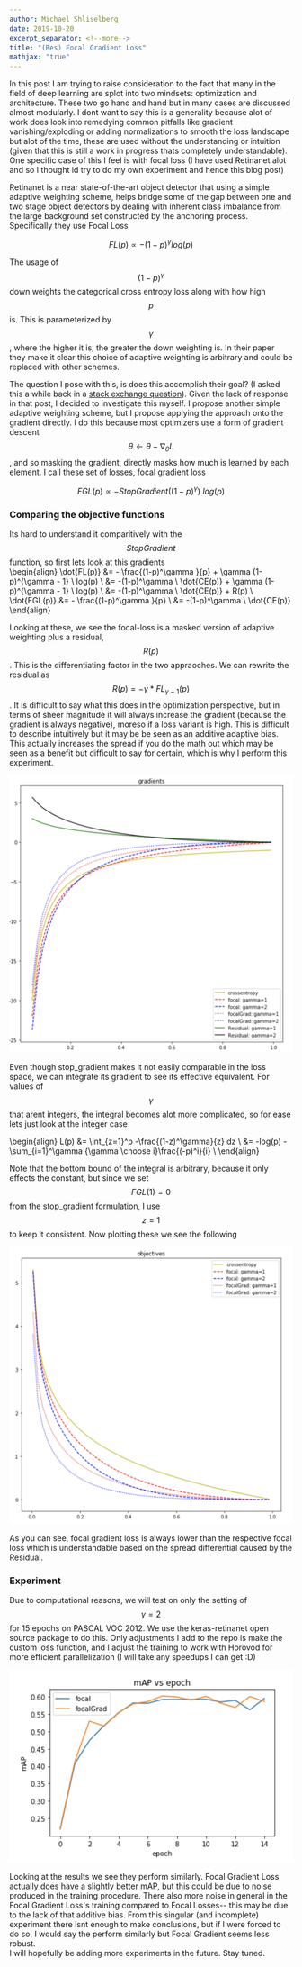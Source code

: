 ```yaml
---
author: Michael Shliselberg
date: 2019-10-20
excerpt_separator: <!--more-->
title: "(Res) Focal Gradient Loss"
mathjax: "true"
---  
```


In this post I am trying to raise consideration to the fact that many in the field of deep learning are splot into two mindsets: optimization and architecture. These two go hand and hand but in many cases are discussed almost modularly. I dont want to say this is a generality because alot of work does look into remedying common pitfalls like gradient vanishing/exploding or adding normalizations to smooth the loss landscape but alot of the time, these are used without the understanding or intuition (given that this is still a work in progress thats completely understandable). One specific case of this I feel is with focal loss (I have used Retinanet alot and so I thought id try to do my own experiment and hence this blog post)  

<!--more-->

Retinanet is a near state-of-the-art object detector that using a simple adaptive weighting scheme, helps bridge some of the gap between one and two stage object detectors by dealing with inherent class imbalance from the large background set constructed by the anchoring process. Specifically they use Focal Loss  

$$FL(p) \propto - (1-p)^\gamma log(p)$$  

The usage of $$(1-p)^\gamma$$ down weights the categorical cross entropy loss along with how high $$p$$ is. This is parameterized by $$\gamma$$, where the higher it is, the greater the down weighting is. In their paper they make it clear this choice of adaptive weighting is arbitrary and could be replaced with other schemes.  

The question I pose with this, is does this accomplish their goal? (I asked this a while back in a [stack exchange question](https://ai.stackexchange.com/questions/13755/does-retina-nets-focal-loss-accomplish-its-goal)). Given the lack of response in that post, I decided to investigate this myself. I propose another simple adaptive weighting scheme, but I propose applying the approach onto the gradient directly. I do this because most optimizers use a form of gradient descent $$\theta \leftarrow \theta - \nabla_{\theta}L$$, and so masking the gradient, directly masks how much is learned by each element. I call these set of losses, focal gradient loss  

$$FGL(p) \propto - StopGradient((1-p)^\gamma) \ log(p)$$

### Comparing the objective functions  
Its hard to understand it comparitively with the $$StopGradient$$ function, so first lets look at this gradients  
\begin{align}
\dot{FL(p)} &= - \frac{(1-p)^\gamma }{p} + \gamma (1-p)^{\gamma - 1} \ log(p) \\
&= -(1-p)^\gamma \ \dot{CE(p)} + \gamma (1-p)^{\gamma - 1} \ log(p) \\
&= -(1-p)^\gamma \ \dot{CE(p)} + R(p) \\
\dot{FGL(p)} &= - \frac{(1-p)^\gamma }{p} \\
&= -(1-p)^\gamma \ \dot{CE(p)}
\end{align}

Looking at these, we see the focal-loss is a masked version of adaptive weighting plus a residual, $$R(p)$$. This is the differentiating factor in the two appraoches. We can rewrite the residual as $$R(p) = -\gamma * FL_{\gamma -1}(p)$$. It is difficult to say what this does in the optimization perspective, but in terms of sheer magnitude it will always increase the gradient (because the gradient is always negative), moreso if a loss variant is high. This is difficult to describe intuitively but it may be be seen as an additive adaptive bias. This actually increases the spread if you do the math out which may be seen as a benefit but difficult to say for certain, which is why I perform this experiment.  

<p align="center">
  <img src="/images/FocalGradientLoss/focal_gradients.png">
</p>  

Even though stop_gradient makes it not easily comparable in the loss space, we can integrate its gradient to see its effective equivalent. For values of $$\gamma$$ that arent integers, the integral becomes alot more complicated, so for ease lets just look at the integer case

\begin{align}
    L(p) &= \int_{z=1}^p -\frac{(1-z)^\gamma}{z} dz \\
    &= -log(p) - \sum_{i=1}^\gamma {\gamma \choose i}\frac{(-p)^i}{i} \\
\end{align}  

Note that the bottom bound of the integral is arbitrary, because it only effects the constant, but since we set $$FGL(1)=0$$ from the stop_gradient formulation, I use $$z=1$$ to keep it consistent. Now plotting these we see the following  

<p align="center">
  <img src="/images/FocalGradientLoss/focal_objectives.png">
</p>    

As you can see, focal gradient loss is always lower than the respective focal loss which is understandable based on the spread differential caused by the Residual.  

### Experiment
Due to computational reasons, we will test on only the setting of $$\gamma = 2$$ for 15 epochs on PASCAL VOC 2012. We use the keras-retinanet open source package to do this. Only adjustments I add to the repo is make the custom loss function, and I adjust the training to work with Horovod for more efficient parallelization (I will take any speedups I can get :D)  

<p align="center">
  <img src="/images/FocalGradientLoss/fl_vs_fgl.png">
</p>   

Looking at the results we see they perform similarly. Focal Gradient Loss actually does have a slightly better mAP, but this could be due to noise produced in the training procedure. There also more noise in general in the Focal Gradient Loss's training compared to Focal Losses-- this may be due to the lack of that additive bias. From this singular (and incomplete) experiment there isnt enough to make conclusions, but if I were forced to do so, I would say the perform similarly but Focal Gradient seems less robust.   
I will hopefully be adding more experiments in the future. Stay tuned.

